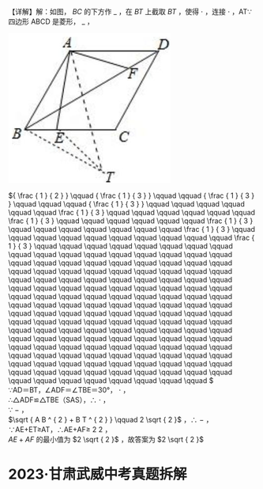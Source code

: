【详解】解：如图， $B C$ 的下方作 $\_$ ，在 $B T$ 上截取 $B T$ ，使得 $\cdot$ ，连接 $\cdot$ ，AT∵四边形 ABCD 是菱形， $\_$ ，

![](<../../qs_image_DB/专题2-6__逆等线之乾坤大挪移（解析版）/07599e0ca75dabefe406d7d94bc87feeafdea41f72a7bd0f99338d057886fd1c.jpg>)

${ \frac { 1 } { 2 } } \qquad { \frac { 1 } { 3 } } \qquad \qquad { \frac { 1 } { 3 } } \qquad \qquad \qquad { \frac { 1 } { 3 } } \qquad \qquad \qquad \qquad \qquad \qquad \frac { 1 } { 3 } \qquad \qquad \qquad \qquad \qquad \qquad \frac { 1 } { 3 } \qquad \qquad \qquad \qquad \qquad \qquad \frac { 1 } { 3 } \qquad \qquad \qquad \qquad \qquad \qquad \qquad \frac { 1 } { 3 } \qquad \qquad \qquad \qquad \qquad \qquad \qquad \qquad \qquad \qquad \frac { 1 } { 3 } \qquad \qquad \qquad \qquad \qquad \qquad \qquad \qquad \qquad \qquad \qquad \qquad \qquad \qquad \qquad \qquad \qquad \qquad \qquad \qquad \qquad \qquad \qquad \qquad \qquad \qquad \qquad \qquad \qquad \qquad \qquad \qquad \qquad \qquad \qquad \qquad \qquad \qquad \qquad \qquad \qquad \qquad \qquad \qquad \qquad \qquad \qquad \qquad \qquad \qquad \qquad \qquad \qquad \qquad \qquad \qquad \qquad \qquad \qquad \qquad \qquad \qquad \qquad \qquad \qquad \qquad \qquad \qquad \qquad \qquad \qquad \qquad \qquad \qquad \qquad \qquad \qquad \qquad \qquad \qquad \qquad \qquad \qquad \qquad \qquad \qquad \qquad \qquad \qquad \qquad \qquad \qquad \qquad \qquad \qquad \qquad \qquad \qquad \qquad \qquad \qquad \qquad \qquad \qquad \qquad \qquad \qquad \qquad \qquad \qquad \qquad \qquad \qquad \qquad \qquad \qquad \qquad \qquad \qquad \qquad \qquad \qquad \qquad \qquad \qquad \qquad \qquad \qquad \qquad \qquad \qquad \qquad \qquad \qquad \qquad \qquad \qquad \qquad \qquad \qquad \qquad \qquad \qquad \qquad \qquad \qquad \qquad \qquad \qquad \qquad \qquad $   
∵AD＝BT，∠ADF＝∠TBE＝30°， $\cdot$ ，  
∴△ADF≌△TBE（SAS），∴ $\cdot$ ，  
∵ $-$ ，  
$\sqrt { A B ^ { 2 } + B T ^ { 2 } } \qquad 2 \sqrt { 2 }$ ，∴ $-$ ，∵AE+ET≥AT，∴AE+AF≥ 2 2 ，  
$A E { + } A F$ 的最小值为 $2 \sqrt { 2 }$ ，故答案为 $2 \sqrt { 2 }$

# 2023·甘肃武威中考真题拆解
